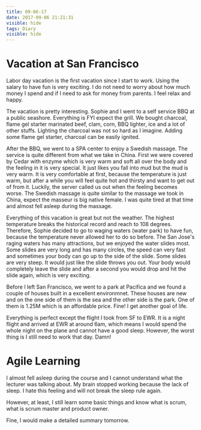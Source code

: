 ```yaml
---
title: 09-06-17
date: 2017-09-06 21:21:31
visible: hide
tags: Diary
visible: hide
---
```


# Vacation at San Francisco

Labor day vacation is the first vacation since I start to work. Using the salary to have fun is very exciting. I do not need to worry about how much money I spend and if I need to ask for money from parents. I feel relax and happy.

The vacation is pretty interesting. Sophie and I went to a self service BBQ at a public seashore. Everything is FYI expect the grill. We bought charcoal, flame gel starter marinated beef, clam, corn, BBQ lighter, ice and a lot of other stuffs. Lighting the charcoal was not so hard as I imagine. Adding some flame gel starter, charcoal can be easily ignited.

After the BBQ, we went to a SPA center to enjoy a Swedish massage. The service is quite different from what we take in China. First we were covered by Cedar with enzyme which is very warm and soft all over the body and the feeling in it is very special. It just likes you fall into mud but the mud is very warm. It is very comfortable at first, because the temperature is just warm, but after a while you will feel quite hot and thirsty and want to get out of from it. Luckily, the server called us out when the feeling becomes worse. The Swedish massage is quite similar to the massage we took in China, expect the masseur is big native female. I was quite tired at that time and almost fell asleep during the massage.

Everything of this vacation is great but not the weather. The highest temperature breaks the historical record and reach to 108 degrees. Therefore, Sophie decided to go to waging waters (water park) to have fun, because the temperature never allowed her to do so before. The San Jose's raging waters has many attractions, but we enjoyed the water slides most. Some slides are very long and has many circles, the speed can very fast and sometimes your body can go up to the side of the slide. Some slides are very steep. It would just like the slide throws you out. Your body would completely leave the slide and after a second you would drop and hit the slide again, which is very exciting.

Before I left San Francisco, we went to a park at Pacifica and we found a couple of houses built in a excellent environmnet. These houses are new and on the one side of them is the sea and the other side is the park. One of them is 1.25M which is an affordable price. Fine! I get another goal of life.

Everything is perfect except the flight I took from SF to EWR. It is a night flight and arrived at EWR at around 6am, which means I would spend the whole night on the plane and cannot have a good sleep. However, the worst thing is I still need to work that day. Damn!


# Agile Learning

I almost fell asleep during the course and I cannot understand what the lecturer was talking about. My brain stopped working because the lack of sleep. I hate this feeling and will not break the sleep rule again.

However, at least, I still learn some basic things and know what is scrum, what is scrum master and product owner.

Fine, I would make a detailed summary tomorrow.

